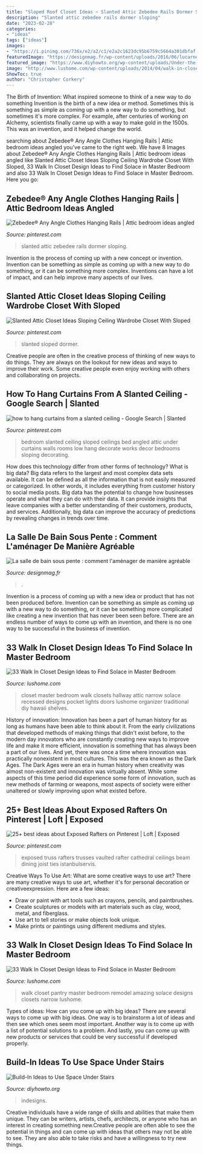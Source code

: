 ```yaml
---
title: "Sloped Roof Closet Ideas ~ Slanted Attic Zebedee Rails Dormer Sloping"
description: "Slanted attic zebedee rails dormer sloping"
date: "2023-02-28"
categories:
- "ideas"
tags: ["ideas"]
images:
- "https://i.pinimg.com/736x/e2/a2/c1/e2a2c1623dc95b6759c5664a301dbfaf.jpg"
featuredImage: "https://designmag.fr/wp-content/uploads/2016/06/lucarne-laisse-entrer-lumière-du-jour.jpg"
featured_image: "https://www.diyhowto.org/wp-content/uploads/Under-the-Stairs-Bathroom-20-Build-In-Ideas-to-Use-Space-Under-Stairs-DIYHowto.jpg"
image: "http://www.lushome.com/wp-content/uploads/2014/04/walk-in-closets-closet-organization-interior-design-ideas-21.jpg"
ShowToc: true
author: "Christopher Corkery"
---
```



The Birth of Invention: What inspired someone to think of a new way to do something
Invention is the birth of a new idea or method. Sometimes this is something as simple as coming up with a new way to do something, but sometimes it's more complex. For example, after centuries of working on Alchemy, scientists finally came up with a way to make gold in the 1500s. This was an invention, and it helped change the world.

	

		
searching about Zebedee® Any Angle Clothes Hanging Rails | Attic bedroom ideas angled you've came to the right web. We have 8 Images about Zebedee® Any Angle Clothes Hanging Rails | Attic bedroom ideas angled like Slanted Attic Closet Ideas Sloping Ceiling Wardrobe Closet With Sloped, 33 Walk In Closet Design Ideas to Find Solace in Master Bedroom and also 33 Walk In Closet Design Ideas to Find Solace in Master Bedroom. Here you go:
		
    
## Zebedee® Any Angle Clothes Hanging Rails | Attic Bedroom Ideas Angled

<img loading=lazy src="https://i.pinimg.com/736x/0e/ae/48/0eae48ff27c4c6b4a50b77955a3fb487.jpg" onerror="this.onerror=null;this.src='https://tse3.mm.bing.net/th?id=OIP.UG4RxifHkKMKe9uZYu1U4QHaJ3&amp;pid=15.1';" alt="Zebedee® Any Angle Clothes Hanging Rails | Attic bedroom ideas angled">

_Source: pinterest.com_

>slanted attic zebedee rails dormer sloping. 

	

Invention is the process of coming up with a new concept or invention. Invention can be something as simple as coming up with a new way to do something, or it can be something more complex. Inventions can have a lot of impact, and can help improve many aspects of our lives.

    
## Slanted Attic Closet Ideas Sloping Ceiling Wardrobe Closet With Sloped

<img loading=lazy src="https://i.pinimg.com/736x/e2/a2/c1/e2a2c1623dc95b6759c5664a301dbfaf.jpg" onerror="this.onerror=null;this.src='https://tse1.mm.bing.net/th?id=OIP.kT8c7hzQhpFSCCZivgh4QQHaJ3&amp;pid=15.1';" alt="Slanted Attic Closet Ideas Sloping Ceiling Wardrobe Closet With Sloped">

_Source: pinterest.com_

>slanted sloped dormer. 

	

Creative people are often in the creative process of thinking of new ways to do things. They are always on the lookout for new ideas and ways to improve their work. Some creative people even enjoy working with others and collaborating on projects.

    
## How To Hang Curtains From A Slanted Ceiling - Google Search | Slanted

<img loading=lazy src="https://i.pinimg.com/736x/8b/a5/3b/8ba53be537b05c5e4ef10015b3e10eab--a-frame-bedroom-bedroom-ideas.jpg" onerror="this.onerror=null;this.src='https://tse2.mm.bing.net/th?id=OIP.Ab79EVai11R8oYTkZseLVgHaFj&amp;pid=15.1';" alt="how to hang curtains from a slanted ceiling - Google Search | Slanted">

_Source: pinterest.com_

>bedroom slanted ceiling sloped ceilings bed angled attic under curtains walls rooms low hang decorate works decor bedrooms sloping decorating. 

	

How does this technology differ from other forms of technology?
What is big data? Big data refers to the largest and most complex data sets available. It can be defined as all the information that is not easily measured or categorized. In other words, it includes everything from customer history to social media posts.
Big data has the potential to change how businesses operate and what they can do with their data. It can provide insights that leave companies with a better understanding of their customers, products, and services. Additionally, big data can improve the accuracy of predictions by revealing changes in trends over time.

    
## La Salle De Bain Sous Pente : Comment L&#039;aménager De Manière Agréable

<img loading=lazy src="https://designmag.fr/wp-content/uploads/2016/06/lucarne-laisse-entrer-lumière-du-jour.jpg" onerror="this.onerror=null;this.src='https://tse2.mm.bing.net/th?id=OIP.TzftwXRhDyHuSEfRaWPl7AHaLH&amp;pid=15.1';" alt="La salle de bain sous pente : comment l&#039;aménager de manière agréable">

_Source: designmag.fr_

>. 

	

Invention is a process of coming up with a new idea or product that has not been produced before. Invention can be something as simple as coming up with a new way to do something, or it can be something more complicated like creating a new invention that has never been seen before. There are an endless number of ways to come up with an invention, and there is no one way to be successful in the business of invention.

    
## 33 Walk In Closet Design Ideas To Find Solace In Master Bedroom

<img loading=lazy src="http://www.lushome.com/wp-content/uploads/2014/04/walk-in-closets-closet-organization-interior-design-ideas-21.jpg" onerror="this.onerror=null;this.src='https://tse4.mm.bing.net/th?id=OIP.J8uOJp6mp4m2uOzkBWzrpAAAAA&amp;pid=15.1';" alt="33 Walk In Closet Design Ideas to Find Solace in Master Bedroom">

_Source: lushome.com_

>closet master bedroom walk closets hallway attic narrow solace recessed designs pocket lights doors lushome organizer traditional diy hawaii shelves. 

	

History of innovation:
Innovation has been a part of human history for as long as humans have been able to think about it. From the early civilizations that developed methods of making things that didn't exist before, to the modern day innovators who are constantly creating new ways to improve life and make it more efficient, innovation is something that has always been a part of our lives. And yet, there was once a time where innovation was practically nonexistent in most cultures. This was the era known as the Dark Ages.
The Dark Ages were an era in human history when creativity was almost non-existent and innovation was virtually absent. While some aspects of this time period did experience some form of innovation, such as new methods of farming or weapons, most aspects of society were either unaltered or slowly improving upon what existed before.

    
## 25+ Best Ideas About Exposed Rafters On Pinterest | Loft | Exposed

<img loading=lazy src="https://i.pinimg.com/736x/e3/56/ec/e356ec4006c120689b8f018c061b1856.jpg" onerror="this.onerror=null;this.src='https://tse3.mm.bing.net/th?id=OIP.stD1uy2Gbgnwd1C6kU7TuwHaLH&amp;pid=15.1';" alt="25+ best ideas about Exposed Rafters on Pinterest | Loft | Exposed">

_Source: pinterest.com_

>exposed truss rafters trusses vaulted rafter cathedral ceilings beam dining joist ties istanbulservis. 

	

Creative Ways To Use Art: What are some creative ways to use art?
There are many creative ways to use art, whether it's for personal decoration or creativeexpression. Here are a few ideas: 
- Draw or paint with art tools such as crayons, pencils, and paintbrushes.
- Create sculptures or models with art materials such as clay, wood, metal, and fiberglass.
- Use art to tell stories or make objects look unique.
- Make prints or paintings using different mediums and styles.

    
## 33 Walk In Closet Design Ideas To Find Solace In Master Bedroom

<img loading=lazy src="https://www.lushome.com/wp-content/uploads/2014/04/walk-in-closets-closet-organization-interior-design-ideas-9.jpg" onerror="this.onerror=null;this.src='https://tse2.mm.bing.net/th?id=OIP.BSGCNeYnXFlq-acklwrFqwHaLG&amp;pid=15.1';" alt="33 Walk In Closet Design Ideas to Find Solace in Master Bedroom">

_Source: lushome.com_

>walk closet pantry master bedroom remodel amazing solace designs closets narrow lushome. 

	

Types of ideas: How can you come up with big ideas?
There are several ways to come up with big ideas. One way is to brainstorm a lot of ideas and then see which ones seem most important. Another way is to come up with a list of potential solutions to a problem. And lastly, you can come up with new products or services that could be very successful if developed properly.

    
## Build-In Ideas To Use Space Under Stairs

<img loading=lazy src="https://www.diyhowto.org/wp-content/uploads/Under-the-Stairs-Bathroom-20-Build-In-Ideas-to-Use-Space-Under-Stairs-DIYHowto.jpg" onerror="this.onerror=null;this.src='https://tse3.mm.bing.net/th?id=OIP.j7vTQ-XFUNYKnJ2wd8ey3AHaJj&amp;pid=15.1';" alt="Build-In Ideas to Use Space Under Stairs">

_Source: diyhowto.org_

>indesigns. 

	

Creative individuals have a wide range of skills and abilities that make them unique. They can be writers, artists, chefs, architects, or anyone who has an interest in creating something new.Creative people are often able to see the potential in things and can come up with ideas that others may not be able to see. They are also able to take risks and have a willingness to try new things.


